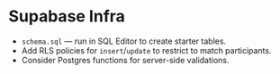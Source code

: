 # Supabase Infra

- `schema.sql` — run in SQL Editor to create starter tables.
- Add RLS policies for `insert`/`update` to restrict to match participants.
- Consider Postgres functions for server-side validations.